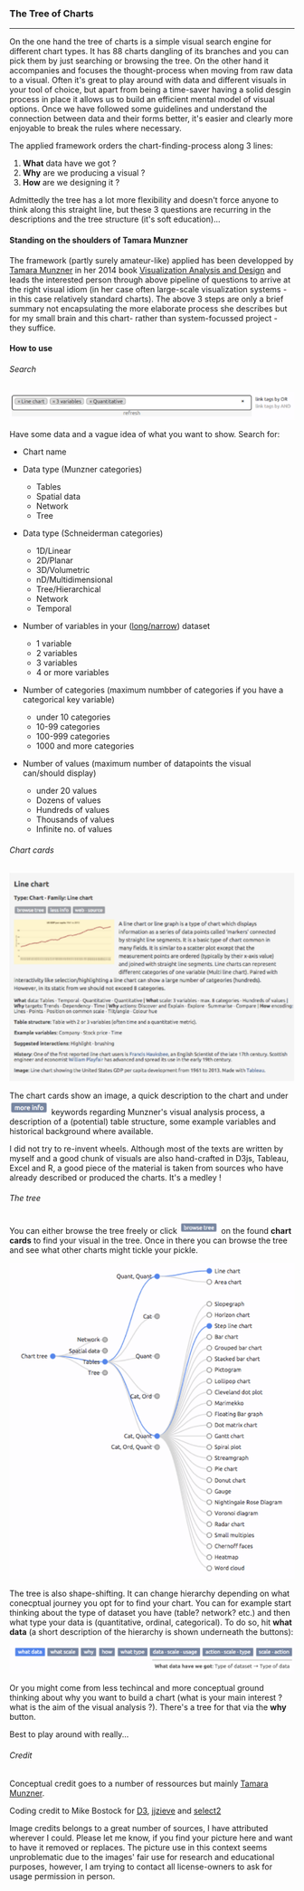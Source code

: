 ### The Tree of Charts
---

On the one hand the tree of charts is a simple visual search engine for different chart types. It has 88 charts dangling of its branches and you can pick them by just searching or browsing the tree. On the other hand it accompanies and focuses the thought-process when moving from raw data to a visual. Often it's great to play around with data and different visuals in your tool of choice, but apart from being a time-saver having a solid desgin process in place it allows us to build an efficient mental model of visual options. Once we have followed some guidelines and understand the connection between data and their forms better, it's easier and clearly more enjoyable to break the rules where necessary.

The applied framework orders the chart-finding-process along 3 lines:

1. **What** data have we got ? 
2. **Why** are we producing a visual ?
3. **How** are we designing it ?

Admittedly the tree has a lot more flexibility and doesn't force anyone to think along this straight line, but these 3 questions are recurring in the descriptions and the tree structure (it's soft education)...

#### Standing on the shoulders of Tamara Munzner

The framework (partly surely amateur-like) applied has been developped by [Tamara Munzner](https://en.wikipedia.org/wiki/Tamara_Munzner) in her 2014 book [Visualization Analysis and Design](https://www.crcpress.com/Visualization-Analysis-and-Design/Munzner/9781466508910) and leads the interested person through above pipeline of questions to arrive at the right visual idiom (in her case often large-scale visualization systems - in this case relatively standard charts). The above 3 steps are only a brief summary not encapsulating the more elaborate process she describes but for my small brain and this chart- rather than system-focussed project - they suffice.


#### How to use

###### Search

![search box](https://github.com/larsvers/tree-of-charts/blob/master/images/github/search.png)

Have some data and a vague idea of what you want to show. Search for:

* Chart name

* Data type (Munzner categories)
	* Tables
	* Spatial data
	* Network
	* Tree

* Data type (Schneiderman categories)
	* 1D/Linear
	* 2D/Planar
	* 3D/Volumetric
	* nD/Multidimensional
	* Tree/Hierarchical
	* Network
	* Temporal

* Number of variables in your ([long/narrow](https://en.wikipedia.org/wiki/Wide_and_narrow_data)) dataset
	* 1 variable
	* 2 variables
	* 3 variables
	* 4 or more variables

* Number of categories (maximum numbber of categories if you have a categorical key variable)
	* under 10 categories
	* 10-99 categories
	* 100-999 categories
	* 1000 and more categories

* Number of values (maximum number of datapoints the visual can/should display)
	* under 20 values
	* Dozens of values
	* Hundreds of values
	* Thousands of values
	* Infinite no. of values


###### Chart cards


![chart-card](https://github.com/larsvers/tree-of-charts/blob/master/images/github/chart-card.png)

The chart cards show an image, a quick description to the chart and under ![more info](https://github.com/larsvers/tree-of-charts/blob/master/images/github/more-info.png) keywords regarding Munzner's visual analysis process, a description of a (potential) table structure, some example variables and historical background where available.


I did not try to re-invent wheels. Although most of the texts are written by myself and a good chunk of visuals are also hand-crafted in D3js, Tableau, Excel and R, a good piece of the material is taken from sources who have already described or produced the charts. It's a medley !


###### The tree

You can either browse the tree freely or click ![browse tree](https://github.com/larsvers/tree-of-charts/blob/master/images/github/browse.png) on the found **chart cards** to find your visual in the tree. Once in there you can browse the tree and see what other charts might tickle your pickle.

![tree](https://github.com/larsvers/tree-of-charts/blob/master/images/github/tree.png)

The tree is also shape-shifting. It can change hierarchy depending on what conecptual journey you opt for to find your chart. You can for example start thinking about the type of dataset you have (table? network? etc.) and then what type your data is (quantitative, ordinal, categorical). To do so, hit **what data** (a short description of the hierarchy is shown underneath the buttons):

![tree options](https://github.com/larsvers/tree-of-charts/blob/master/images/github/tree-options.png)

Or you might come from less techincal and more conceptual ground thinking about why you want to build a chart (what is your main interest ? what is the aim of the visual analysis ?). There's a tree for that via the **why** button. 

Best to play around with really...

###### Credit

Conceptual credit goes to a number of ressources but mainly [Tamara Munzner](https://www.crcpress.com/Visualization-Analysis-and-Design/Munzner/9781466508910).

Coding credit to Mike Bostock for [D3](https://d3js.org/), [jjzieve](https://bl.ocks.org/jjzieve/a743242f46321491a950) and [select2](https://select2.github.io/)

Image credits belongs to a great number of sources, I have attributed wherever I could. Please let me know, if you find your picture here and want to have it removed or replaces. The picture use in this context seems unproblematic due to the images' fair use for research and educational purposes, however, I am trying to contact all license-owners to ask for usage permission in person.







